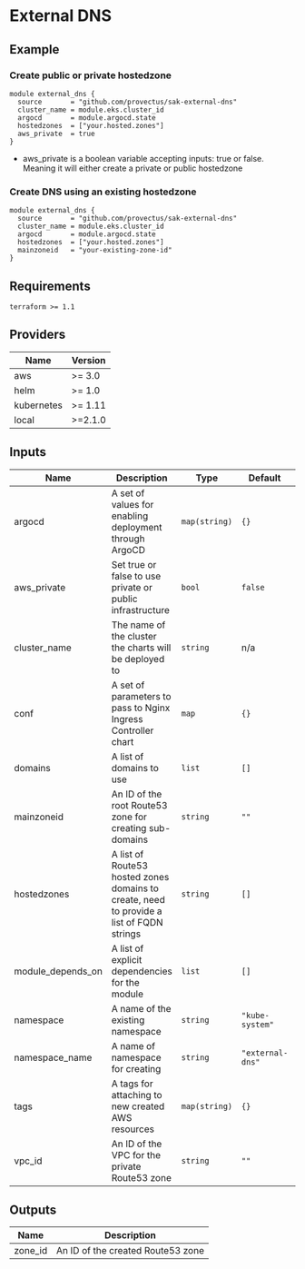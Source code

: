 # External DNS
## Example
### Create public or private hostedzone

``` hcl
module external_dns {
  source       = "github.com/provectus/sak-external-dns"
  cluster_name = module.eks.cluster_id
  argocd       = module.argocd.state
  hostedzones  = ["your.hosted.zones"]
  aws_private  = true
}
```
- aws_private is a boolean variable accepting inputs: true or false. Meaning it will either create a private or public hostedzone

### Create DNS using an existing hostedzone

``` hcl
module external_dns {
  source       = "github.com/provectus/sak-external-dns"
  cluster_name = module.eks.cluster_id
  argocd       = module.argocd.state
  hostedzones  = ["your.hosted.zones"]
  mainzoneid   = "your-existing-zone-id"
}
```

## Requirements

```
terraform >= 1.1
 ```

## Providers

| Name | Version |
|------|---------|
| aws | >= 3.0 |
| helm | >= 1.0 |
| kubernetes | >= 1.11 |
| local | >=2.1.0 |

## Inputs

| Name | Description | Type | Default | Required |
|------|-------------|------|---------|:-----:|
| argocd | A set of values for enabling deployment through ArgoCD | `map(string)` | `{}` | no |
| aws\_private | Set true or false to use private or public infrastructure | `bool` | `false` | no |
| cluster\_name | The name of the cluster the charts will be deployed to | `string` | n/a | yes |
| conf | A set of parameters to pass to Nginx Ingress Controller chart | `map` | `{}` | no |
| domains | A list of domains to use | `list` | `[]` | no |
| mainzoneid | An ID of the root Route53 zone for creating sub-domains | `string` | `""` | no |
| hostedzones | A list of Route53 hosted zones domains to create, need to provide a list of FQDN strings | `string` | `[]` | yes |
| module\_depends\_on | A list of explicit dependencies for the module | `list` | `[]` | no |
| namespace | A name of the existing namespace | `string` | `"kube-system"` | no |
| namespace\_name | A name of namespace for creating | `string` | `"external-dns"` | no |
| tags | A tags for attaching to new created AWS resources | `map(string)` | `{}` | no |
| vpc\_id | An ID of the VPC for the private Route53 zone | `string` | `""` | no |

## Outputs

| Name | Description |
|------|-------------|
| zone\_id | An ID of the created Route53 zone |
